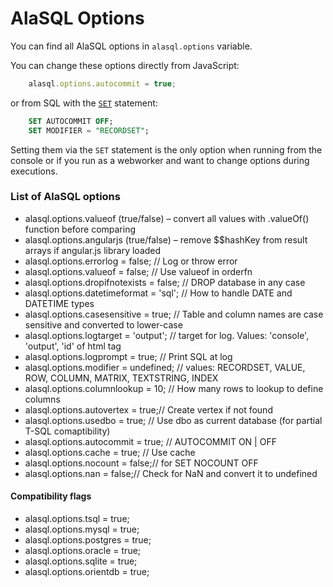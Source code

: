 # AlaSQL Options

You can find all AlaSQL options in `alasql.options` variable.

You can change these options directly from JavaScript:

```js
    alasql.options.autocommit = true;
```
or from SQL with the [`SET`](Set) statement:

```sql
    SET AUTOCOMMIT OFF;
    SET MODIFIER = "RECORDSET";
```

Setting them via the `SET` statement is the only option when running from the console or if you run as a webworker and want to change options during executions. 

### List of AlaSQL options

* alasql.options.valueof (true/false) – convert all values with .valueOf() function before comparing
* alasql.options.angularjs (true/false) – remove $$hashKey from result arrays if angular.js library loaded 
* alasql.options.errorlog = false; // Log or throw error
* alasql.options.valueof = false; // Use valueof in orderfn
* alasql.options.dropifnotexists = false; // DROP database in any case
* alasql.options.datetimeformat = 'sql'; // How to handle DATE and DATETIME types
* alasql.options.casesensitive = true; // Table and column names are case sensitive and converted to lower-case
* alasql.options.logtarget = 'output'; // target for log. Values: 'console', 'output', 'id' of html tag
* alasql.options.logprompt = true; // Print SQL at log
* alasql.options.modifier = undefined; // values: RECORDSET, VALUE, ROW, COLUMN, MATRIX, TEXTSTRING, INDEX
* alasql.options.columnlookup = 10;  // How many rows to lookup to define columns
* alasql.options.autovertex = true;// Create vertex if not found
* alasql.options.usedbo = true; // Use dbo as current database (for partial T-SQL comaptibility)
* alasql.options.autocommit = true; // AUTOCOMMIT ON | OFF
* alasql.options.cache = true; // Use cache
* alasql.options.nocount = false;// for SET NOCOUNT OFF
* alasql.options.nan = false;// Check for NaN and convert it to undefined

#### Compatibility flags
* alasql.options.tsql = true;
* alasql.options.mysql = true;
* alasql.options.postgres = true;
* alasql.options.oracle = true;
* alasql.options.sqlite = true;
* alasql.options.orientdb = true;

